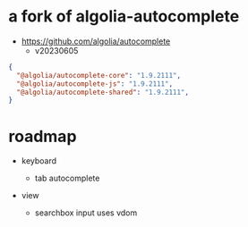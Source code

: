 # a fork of algolia-autocomplete
- https://github.com/algolia/autocomplete
  - v20230605

```JSON
{
  "@algolia/autocomplete-core": "1.9.2111",
  "@algolia/autocomplete-js": "1.9.2111",
  "@algolia/autocomplete-shared": "1.9.2111",
}
```

# roadmap
- keyboard
  - tab autocomplete

- view
  - searchbox input uses vdom
